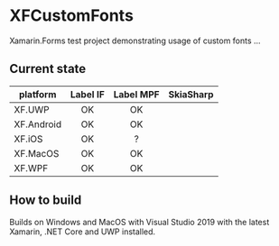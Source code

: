# XFCustomFonts
Xamarin.Forms test project demonstrating usage of custom fonts ...

## Current state
| platform | Label IF | Label MPF | SkiaSharp |  
|----------|:--------:|:---------:|:----:|
| XF.UWP   |   OK     |   OK      | | 
| XF.Android | OK     |   OK      | |
| XF.iOS   |   OK     |    ?      | |
| XF.MacOS |   OK     |   OK      | |
| XF.WPF   |   OK     |   OK      | |
  
## How to build
Builds on Windows and MacOS with Visual Studio 2019 with the latest Xamarin, .NET Core and UWP installed.
